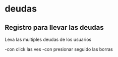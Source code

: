 # deudas

## Registro para llevar las deudas

Leva las multiples deudas de los usuarios

-con click las ves
-con presionar seguido las borras
